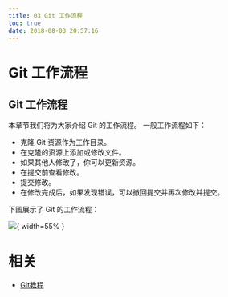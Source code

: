 ```yaml
---
title: 03 Git 工作流程
toc: true
date: 2018-08-03 20:57:16
---
```

# Git 工作流程


## Git 工作流程

本章节我们将为大家介绍 Git 的工作流程。
一般工作流程如下：

* 克隆 Git 资源作为工作目录。
* 在克隆的资源上添加或修改文件。
* 如果其他人修改了，你可以更新资源。
* 在提交前查看修改。
* 提交修改。
* 在修改完成后，如果发现错误，可以撤回提交并再次修改并提交。

下图展示了 Git 的工作流程：


![](http://images.iterate.site/blog/image/180709/i1JLekkGad.png?imageslim){ width=55% }




# 相关

- [Git教程](https://www.w3cschool.cn/git/)
